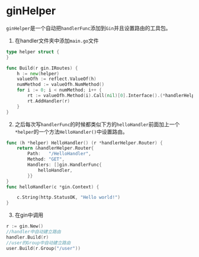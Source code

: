 # ginHelper

`ginHelper`是一个自动把`handlerFunc`添加到`Gin`并且设置路由的工具包。

1. 在handler文件夹中添加`main.go`文件
```go
type helper struct {
}

func Build(r gin.IRoutes) {
    h := new(helper)
    valueOfh := reflect.ValueOf(h)
    numMethod := valueOfh.NumMethod()
    for i := 0; i < numMethod; i++ {
        rt := valueOfh.Method(i).Call(nil)[0].Interface().(*handlerHelper.Router)
        rt.AddHandler(r)
    }
}
```  
2. 之后每次写`handlerFunc`的时候都类似下方的`helloHandler`前面加上一个
`*helper`的一个方法`HelloHandler()`中设置路由。

```go
func (h *helper) HelloHandler() (r *handlerHelper.Router) {
    return &handlerHelper.Router{
        Path:   "/HelloHandler",
        Method: "GET",
        Handlers: []gin.HandlerFunc{
            helloHandler,
        }}
}
func helloHandler(c *gin.Context) {

    c.String(http.StatusOK, "Hello world!")
}
```
3. 在gin中调用

```go
r := gin.New()
//handler中自动建立路由
handler.Build(r)
//user的Group中自动建立路由
user.Build(r.Group("/user"))
```
